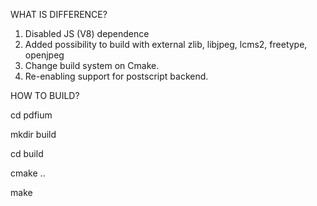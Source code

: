 
WHAT IS DIFFERENCE?

1. Disabled JS (V8) dependence
2. Added possibility to build with external zlib, libjpeg, lcms2, freetype, openjpeg
3. Change build system on Cmake.
4. Re-enabling support for postscript backend.

HOW TO BUILD?


cd pdfium

mkdir build

cd build

cmake ..

make
